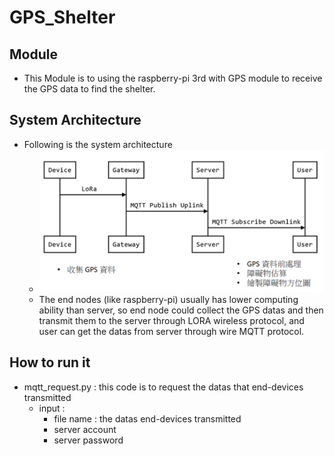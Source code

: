 # GPS_Shelter
## Module 
* This Module is to using the raspberry-pi 3rd with GPS module to receive the GPS data to find the shelter.
## System Architecture
* Following is the system architecture
    * ![alt text](image.png)
    * The end nodes (like raspberry-pi) usually has lower computing ability than server, so end node could collect the GPS datas and then transmit them to the server through LORA wireless protocol, and user can get the datas from server through wire MQTT protocol.

## How to run it
* mqtt_request.py : this code is to request the datas that end-devices transmitted
    * input : 
        * file name : the datas end-devices transmitted
        * server account
        * server password